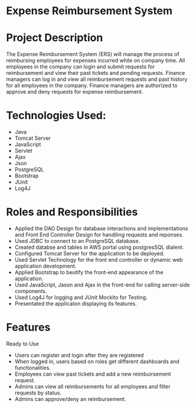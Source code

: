 # Expense Reimbursement System
# Project Description
The Expense Reimbursement System (ERS) will manage the process of reimbursing employees for expenses incurred while on company time. All employees in the company can login and submit requests for reimbursement and view their past tickets and pending requests. Finance managers can log in and view all reimbursement requests and past history for all employees in the company. Finance managers are authorized to approve and deny requests for expense reimbursement.

# Technologies Used:
* Java
* Tomcat Server
* JavaScript
* Servlet
* Ajax
* Json
* PostgreSQL
* Bootstrap
* JUnit
* Log4J
# Roles and Responsibilities
* Applied the DAO Design for database interactions and implementations and Front End Controller Design for handiling requests and reponses.
* Used JDBC to connect to an PostgreSQL database.
* Created databse and tables in AWS portal using postgresSQL dialent.
* Configured Tomcat Server for the application to be deployed.
* Used Servlet Technology for the front end controller or dynamic web application development.
* Applied Bootstrap to beutify the front-end appearance of the application.
* Used JavaScript, Jason and Ajax in the front-end for calling server-side components.
* Used Log4J for logging and JUnit Mockito for Testing.
* Presentated the applicaton displaying its features.
# Features
Ready to Use
* Users can register and login after they are registered
* When logged in, users based on roles get different dashboards and functionalities.
* Employees can view past tickets and add a new reimbuirsement request.
* Admins can view all reimbursements for all employees and filter requests by status.
* Admins can approve/deny an reimbursement. 
